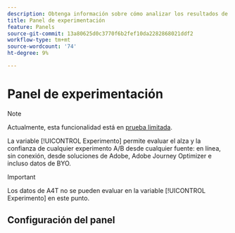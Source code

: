 ```yaml
---
description: Obtenga información sobre cómo analizar los resultados de las pruebas A/B en el panel Experimentación con CJA.
title: Panel de experimentación
feature: Panels
source-git-commit: 13a80625d0c3770f6b2fef10da2282868021ddf2
workflow-type: tm+mt
source-wordcount: '74'
ht-degree: 9%

---
```



# Panel de experimentación

>[!NOTE]
>
>Actualmente, esta funcionalidad está en [prueba limitada](/help/release-notes/releases.md).

La variable [!UICONTROL Experimento] permite evaluar el alza y la confianza de cualquier experimento A/B desde cualquier fuente: en línea, sin conexión, desde soluciones de Adobe, Adobe Journey Optimizer e incluso datos de BYO.

>[!IMPORTANT]
>
>Los datos de A4T no se pueden evaluar en la variable [!UICONTROL Experimento] en este punto.

## Configuración del panel


